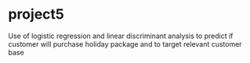# project5
Use of logistic regression and linear discriminant analysis to predict if customer will purchase holiday package and to target relevant customer base
